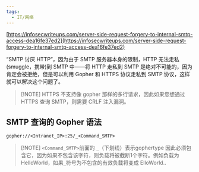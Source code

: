 ```yaml
---
tags:
  - IT/网络
---
```

[https://infosecwriteups.com/server-side-request-forgery-to-internal-smtp-access-dea16fe37ed2](https://infosecwriteups.com/server-side-request-forgery-to-internal-smtp-access-dea16fe37ed2)

“SMTP 讨厌 HTTP”，因为由于 SMTP 服务器本身的限制，HTTP 无法走私(smuggle，携带)到 SMTP 中——将 HTTP 走私到 SMTP 是绝对不可能的，因为肯定会被拒绝，但是可以利用 Gopher 和 HTTPS 协议走私到 SMTP 协议，这样就可以解决这个问题了。

> [!NOTE] HTTPS 不支持像 gopher 那样的多行请求，因此如果您想通过 HTTPS 查询 SMTP，则需要 CRLF 注入漏洞。

## SMTP 查询的 Gopher 语法

`gopher://<Intranet_IP>:25/_<Command_SMTP>`

> [!NOTE] `<Command_SMTP>`前面的 `_`（下划线）表示gophertype
> 因此必须包含它，因为如果不包含该字符，则负载将被截断1个字符。例如负载为HelloWorld，如果`_`符号为不包含的有效负载将变成 ElloWorld..


